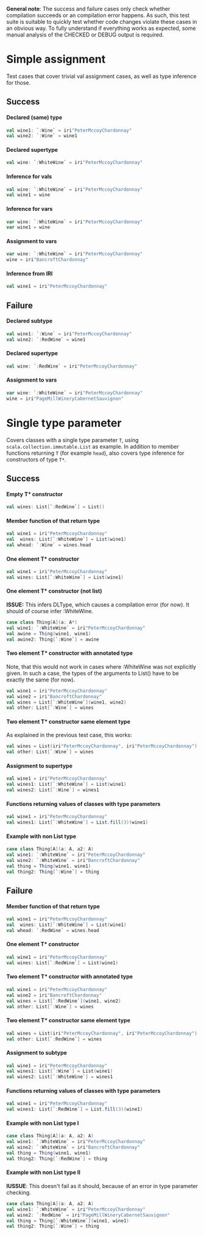 **General note**: The success and failure cases only check whether
compilation succeeds or an compilation error happens. As such, this
test suite is suitable to quickly test whether code changes violate
these cases in an obvious way. To fully understand if everything
works as expected, some manual analysis of the CHECKED or DEBUG
output is required.

# Simple assignment
Test cases that cover trivial val assignment cases,
as well as type inference for those.
## Success
#### Declared (same) type
```scala
val wine1: `:Wine` = iri"PeterMccoyChardonnay"
val wine2: `:Wine` = wine1
```

#### Declared supertype
```scala
val wine: `:WhiteWine` = iri"PeterMccoyChardonnay"
```

#### Inference for vals
```scala
val wine: `:WhiteWine` = iri"PeterMccoyChardonnay"
val wine1 = wine
```

#### Inference for vars
```scala
var wine: `:WhiteWine` = iri"PeterMccoyChardonnay"
var wine1 = wine
```

#### Assignment to vars
```scala
var wine: `:WhiteWine` = iri"PeterMccoyChardonnay"
wine = iri"BancroftChardonnay"
```

#### Inference from IRI
```scala
val wine1 = iri"PeterMccoyChardonnay"
```


## Failure
#### Declared subtype
```scala
val wine1: `:Wine` = iri"PeterMccoyChardonnay"
val wine2: `:RedWine` = wine1
```

#### Declared supertype
```scala
val wine: `:RedWine` = iri"PeterMccoyChardonnay"
```

#### Assignment to vars
```scala
var wine: `:WhiteWine` = iri"PeterMccoyChardonnay"
wine = iri"PageMillWineryCabernetSauvignon"
```





# Single type parameter
Covers classes with a single type parameter `T`, using `scala.collection.immutable.List` as
example. In addition to member functions returning `T` (for example `head`), also covers
type inference for constructors of type `T*`.
## Success
#### Empty T* constructor
```scala
val wines: List[`:RedWine`] = List()
```

#### Member function of that return type
```scala
val wine1 = iri"PeterMccoyChardonnay"
val  wines: List[`:WhiteWine`] = List(wine1)
val whead: `:Wine` = wines.head
```

#### One element T* constructor
```scala
val wine1 = iri"PeterMccoyChardonnay"
val wines: List[`:WhiteWine`] = List(wine1)
```

#### One element T* constructor (not list)
**ISSUE:** This infers DLType, which causes a compilation error
(for now). It should of course infer :WhiteWine.
```scala
case class Thing[A](a: A*)
val wine1: `:WhiteWine` = iri"PeterMccoyChardonnay"
val awine = Thing(wine1, wine1)
val awine2: Thing[`:Wine`] = awine
```

#### Two element T* constructor with annotated type
Note, that this would not work in cases where :WhiteWine was not
explicitly given. In such a case, the types of the arguments
to List() have to be exactly the same (for now).
```scala
val wine1 = iri"PeterMccoyChardonnay"
val wine2 = iri"BancroftChardonnay"
val wines = List[`:WhiteWine`](wine1, wine2)
val other: List[`:Wine`] = wines
```

#### Two element T* constructor same element type
As explained in the previous test case, this works:
```scala
val wines = List(iri"PeterMccoyChardonnay", iri"PeterMccoyChardonnay")
val other: List[`:Wine`] = wines
```

#### Assignment to supertype
```scala
val wine1 = iri"PeterMccoyChardonnay"
val wines1: List[`:WhiteWine`] = List(wine1)
val wines2: List[`:Wine`] = wines1
```

#### Functions returning values of classes with type parameters
```scala
val wine1 = iri"PeterMccoyChardonnay"
val wines1: List[`:WhiteWine`] = List.fill(3)(wine1)
```

#### Example with non List type
```scala
case class Thing[A](a: A, a2: A)
val wine1: `:WhiteWine` = iri"PeterMccoyChardonnay"
val wine2: `:WhiteWine` = iri"BancroftChardonnay"
val thing = Thing(wine1, wine1)
val thing2: Thing[`:Wine`] = thing
```

## Failure
#### Member function of that return type
```scala
val wine1 = iri"PeterMccoyChardonnay"
val  wines: List[`:WhiteWine`] = List(wine1)
val whead: `:RedWine` = wines.head
```

#### One element T* constructor
```scala
val wine1 = iri"PeterMccoyChardonnay"
val wines: List[`:RedWine`] = List(wine1)
```

#### Two element T* constructor with annotated type
```scala
val wine1 = iri"PeterMccoyChardonnay"
val wine2 = iri"BancroftChardonnay"
val wines = List[`:RedWine`](wine1, wine2)
val other: List[`:Wine`] = wines
```

#### Two element T* constructor same element type
```scala
val wines = List(iri"PeterMccoyChardonnay", iri"PeterMccoyChardonnay")
val other: List[`:RedWine`] = wines
```

#### Assignment to subtype
```scala
val wine1 = iri"PeterMccoyChardonnay"
val wines1: List[`:Wine`] = List(wine1)
val wines2: List[`:WhiteWine`] = wines1
```

#### Functions returning values of classes with type parameters
```scala
val wine1 = iri"PeterMccoyChardonnay"
val wines1: List[`:RedWine`] = List.fill(3)(wine1)
```

#### Example with non List type I
```scala
case class Thing[A](a: A, a2: A)
val wine1: `:WhiteWine` = iri"PeterMccoyChardonnay"
val wine2: `:WhiteWine` = iri"BancroftChardonnay"
val thing = Thing(wine1, wine1)
val thing2: Thing[`:RedWine`] = thing
```

#### Example with non List type II
**IUSSUE**: This doesn't fail as it should, because of an error in type parameter checking.
```scala
case class Thing[A](a: A, a2: A)
val wine1: `:WhiteWine` = iri"PeterMccoyChardonnay"
val wine2: `:RedWine` = iri"PageMillWineryCabernetSauvignon"
val thing = Thing[`:WhiteWine`](wine1, wine1)
val thing2: Thing[`:Wine`] = thing
```

